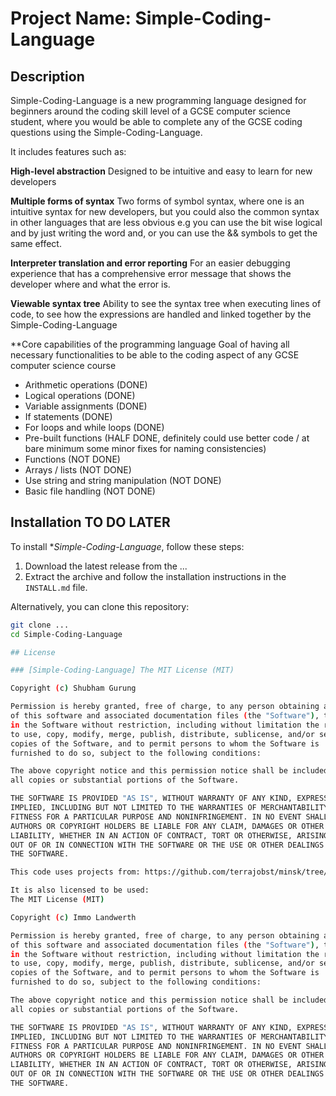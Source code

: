 # Project Name: Simple-Coding-Language

## Description

Simple-Coding-Language is a new programming language designed for beginners around the coding skill level of a GCSE computer science
student, where you would be able to complete any of the GCSE coding questions using the Simple-Coding-Language.

It includes features such as:

**High-level abstraction**
Designed to be intuitive and easy to learn for new developers

**Multiple forms of syntax**
Two forms of symbol syntax, where one is an intuitive syntax for new developers, but you could also the common syntax in other
languages that are less obvious e.g you can use the bit wise logical and by just writing the word and, or you can use the &&
symbols to get the same effect.

**Interpreter translation and error reporting**
For an easier debugging experience that has a comprehensive error message that shows the developer where and what the error is.

**Viewable syntax tree**
Ability to see the syntax tree when executing lines of code, to see how the expressions are handled and linked together by the
Simple-Coding-Language

**Core capabilities of the programming language
Goal of having all necessary functionalities to be able to the coding aspect of any GCSE computer science course
- Arithmetic operations (DONE)
- Logical operations (DONE)
- Variable assignments (DONE)
- If statements (DONE)
- For loops and while loops (DONE)
- Pre-built functions (HALF DONE, definitely could use better code / at bare minimum some minor fixes for naming consistencies)
- Functions (NOT DONE)
- Arrays / lists (NOT DONE)
- Use string and string manipulation (NOT DONE)
- Basic file handling (NOT DONE)


## Installation TO DO LATER

To install **Simple-Coding-Language*, follow these steps:

1. Download the latest release from the ...
2. Extract the archive and follow the installation instructions in the `INSTALL.md` file.

Alternatively, you can clone this repository:

```bash
git clone ...
cd Simple-Coding-Language

## License

### [Simple-Coding-Language] The MIT License (MIT)

Copyright (c) Shubham Gurung

Permission is hereby granted, free of charge, to any person obtaining a copy
of this software and associated documentation files (the "Software"), to deal
in the Software without restriction, including without limitation the rights
to use, copy, modify, merge, publish, distribute, sublicense, and/or sell
copies of the Software, and to permit persons to whom the Software is
furnished to do so, subject to the following conditions:

The above copyright notice and this permission notice shall be included in
all copies or substantial portions of the Software.

THE SOFTWARE IS PROVIDED "AS IS", WITHOUT WARRANTY OF ANY KIND, EXPRESS OR
IMPLIED, INCLUDING BUT NOT LIMITED TO THE WARRANTIES OF MERCHANTABILITY,
FITNESS FOR A PARTICULAR PURPOSE AND NONINFRINGEMENT. IN NO EVENT SHALL THE
AUTHORS OR COPYRIGHT HOLDERS BE LIABLE FOR ANY CLAIM, DAMAGES OR OTHER
LIABILITY, WHETHER IN AN ACTION OF CONTRACT, TORT OR OTHERWISE, ARISING FROM,
OUT OF OR IN CONNECTION WITH THE SOFTWARE OR THE USE OR OTHER DEALINGS IN
THE SOFTWARE.

This code uses projects from: https://github.com/terrajobst/minsk/tree/master

It is also licensed to be used:
The MIT License (MIT)

Copyright (c) Immo Landwerth

Permission is hereby granted, free of charge, to any person obtaining a copy
of this software and associated documentation files (the "Software"), to deal
in the Software without restriction, including without limitation the rights
to use, copy, modify, merge, publish, distribute, sublicense, and/or sell
copies of the Software, and to permit persons to whom the Software is
furnished to do so, subject to the following conditions:

The above copyright notice and this permission notice shall be included in
all copies or substantial portions of the Software.

THE SOFTWARE IS PROVIDED "AS IS", WITHOUT WARRANTY OF ANY KIND, EXPRESS OR
IMPLIED, INCLUDING BUT NOT LIMITED TO THE WARRANTIES OF MERCHANTABILITY,
FITNESS FOR A PARTICULAR PURPOSE AND NONINFRINGEMENT. IN NO EVENT SHALL THE
AUTHORS OR COPYRIGHT HOLDERS BE LIABLE FOR ANY CLAIM, DAMAGES OR OTHER
LIABILITY, WHETHER IN AN ACTION OF CONTRACT, TORT OR OTHERWISE, ARISING FROM,
OUT OF OR IN CONNECTION WITH THE SOFTWARE OR THE USE OR OTHER DEALINGS IN
THE SOFTWARE.